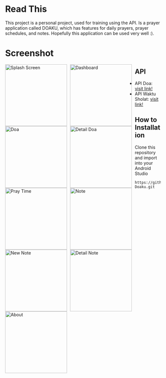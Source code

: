 # Read This
This project is a personal project, used for training using the API. Is a prayer application called DOAKU, which has features for daily prayers, prayer schedules, and notes. Hopefully this application can be used very well :).

# Screenshot
<img src="https://user-images.githubusercontent.com/78402736/146795782-87e06865-d28d-4750-a73b-abd21059f674.jpeg"
     alt="Splash Screen"
     style="float: left; margin-right: 10px;"
     width="200" />
<img src="https://user-images.githubusercontent.com/78402736/146795858-26803a68-d10f-40fc-b004-ace3eaa60eaf.jpeg"
     alt="Dashboard"
     style="float: left; margin-right: 10px;"
     width="200" />
<img src="https://user-images.githubusercontent.com/78402736/146796103-9aeaf29e-cc2d-437e-bb22-c4986adffa69.jpeg"
     alt="Doa"
     style="float: left; margin-right: 10px;"
     width="200" />
<img src="https://user-images.githubusercontent.com/78402736/146796155-0bd4835e-d50d-4a72-8070-2c27bdcb8539.jpeg"
     alt="Detail Doa"
     style="float: left; margin-right: 10px;"
     width="200" />
<img src="https://user-images.githubusercontent.com/78402736/146796212-af2e7287-8fba-42fa-862d-4f96e9596277.jpeg"
     alt="Pray Time"
     style="float: left; margin-right: 10px;"
     width="200" />
<img src="https://user-images.githubusercontent.com/78402736/146796304-55364d1f-771f-4e07-8ef4-cc66ee12c103.jpeg"
     alt="Note"
     style="float: left; margin-right: 10px;"
     width="200" />
<img src="https://user-images.githubusercontent.com/78402736/146796387-962ea189-9efb-450f-abb1-9387a0d85fe0.jpeg"
     alt="New Note"
     style="float: left; margin-right: 10px;"
     width="200" />
<img src="https://user-images.githubusercontent.com/78402736/146796435-006b6f6e-6cd3-4791-bc89-f775a6d11ae8.jpeg"
     alt="Detail Note"
     style="float: left; margin-right: 10px;"
     width="200" />
<img src="https://user-images.githubusercontent.com/78402736/146796499-2a0a2706-fd00-4428-95ad-ea5c7642d120.jpeg"
     alt="About"
     style="float: left; margin-right: 10px;"
     width="200" />

     
## API
- API Doa: [visit link!][doa]
- API Waktu Sholat: [visit link!][sholat]

## How to Installation
Clone this repository and import into your Android Studio
```
https://github.com/FaridWaid/Project-Doaku.git
```

[doa]: https://doa-doa-api-ahmadramadhan.fly.dev/
[sholat]: https://waktusholat.org/api/docs/this_month
